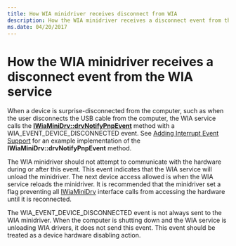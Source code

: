 ```yaml
---
title: How WIA minidriver receives disconnect from WIA
description: How the WIA minidriver receives a disconnect event from the WIA service
ms.date: 04/20/2017
---
```


# How the WIA minidriver receives a disconnect event from the WIA service

When a device is surprise-disconnected from the computer, such as when the user disconnects the USB cable from the computer, the WIA service calls the [**IWiaMiniDrv::drvNotifyPnpEvent**](/windows-hardware/drivers/ddi/wiamindr_lh/nf-wiamindr_lh-iwiaminidrv-drvnotifypnpevent) method with a WIA\_EVENT\_DEVICE\_DISCONNECTED event. See [Adding Interrupt Event Support](adding-interrupt-event-support.md) for an example implementation of the **IWiaMiniDrv::drvNotifyPnpEvent** method.

The WIA minidriver should not attempt to communicate with the hardware during or after this event. This event indicates that the WIA service will unload the minidriver. The next device access allowed is when the WIA service reloads the minidriver. It is recommended that the minidriver set a flag preventing all [IWiaMiniDrv](iwiaminidrv-com-interface.md) interface calls from accessing the hardware until it is reconnected.

The WIA\_EVENT\_DEVICE\_DISCONNECTED event is not always sent to the WIA minidriver. When the computer is shutting down and the WIA service is unloading WIA drivers, it does not send this event. This event should be treated as a device hardware disabling action.

